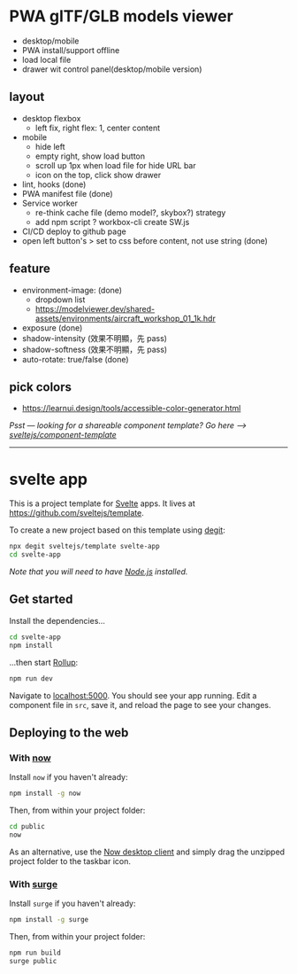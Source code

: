 
# PWA glTF/GLB models viewer
- desktop/mobile
- PWA install/support offline
- load local file
- drawer wit control panel(desktop/mobile version)

## layout
- desktop flexbox
  - left fix, right flex: 1, center content
- mobile
  - hide left
  - empty right, show load button
  - scroll up 1px when load file for hide URL bar
  - icon on the top, click show drawer
- lint, hooks (done)
- PWA manifest file (done)
- Service worker
  - re-think cache file (demo model?, skybox?) strategy
  - add npm script ? workbox-cli create SW.js
- CI/CD deploy to github page
- open left button's > set to css before content, not use string (done)

## feature
- environment-image: (done)
  - dropdown list
  - https://modelviewer.dev/shared-assets/environments/aircraft_workshop_01_1k.hdr
- exposure (done)
- shadow-intensity (效果不明顯，先 pass)
- shadow-softness (效果不明顯，先 pass)
- auto-rotate: true/false (done)

## pick colors
- https://learnui.design/tools/accessible-color-generator.html


*Psst — looking for a shareable component template? Go here --> [sveltejs/component-template](https://github.com/sveltejs/component-template)*


---

# svelte app

This is a project template for [Svelte](https://svelte.dev) apps. It lives at https://github.com/sveltejs/template.

To create a new project based on this template using [degit](https://github.com/Rich-Harris/degit):

```bash
npx degit sveltejs/template svelte-app
cd svelte-app
```

*Note that you will need to have [Node.js](https://nodejs.org) installed.*


## Get started

Install the dependencies...

```bash
cd svelte-app
npm install
```

...then start [Rollup](https://rollupjs.org):

```bash
npm run dev
```

Navigate to [localhost:5000](http://localhost:5000). You should see your app running. Edit a component file in `src`, save it, and reload the page to see your changes.


## Deploying to the web

### With [now](https://zeit.co/now)

Install `now` if you haven't already:

```bash
npm install -g now
```

Then, from within your project folder:

```bash
cd public
now
```

As an alternative, use the [Now desktop client](https://zeit.co/download) and simply drag the unzipped project folder to the taskbar icon.

### With [surge](https://surge.sh/)

Install `surge` if you haven't already:

```bash
npm install -g surge
```

Then, from within your project folder:

```bash
npm run build
surge public
```
